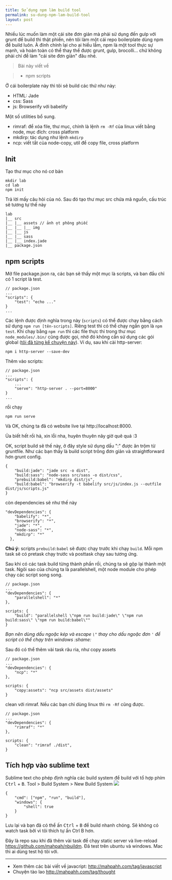 ```yaml
---
title: Sử dụng npm làm build tool
permalink: su-dung-npm-lam-build-tool
layout: post
---
```


Nhiều lúc muốn làm một cái site đơn giản mà phải sử dụng đến gulp với grunt để build thì thật phiền, nên tôi làm một cái repo boilerplate dùng npm để build luôn. À đính chính lại cho ai hiểu lầm, npm là một tool thực sự mạnh, và hoàn toàn có thể thay thế được grunt, gulp, brocolli... chứ không phải chỉ để làm "cái site đơn giản" đâu nhé.

> Bài này viết về

>* npm scripts

Ở cái boilerplate này thì tôi sẽ build các thứ như này:

* HTML: Jade 
* css: Sass
* js: Browserify với babelify

Một số utilities bổ sung.

* rimraf: để xóa file, thư mục, chính là lệnh `rm -Rf` của linux viết bằng node, mục đích: cross platform
* mkdirp: tác dụng như lệnh `mkdirp`
* ncp: viết tắt của node-copy, util để copy file, cross platform

## Init
Tạo thư mục cho nó cơ bản
```
mkdir lab
cd lab
npm init
```
Trả lời mấy câu hỏi của nó. Sau đó tạo thư mục src chứa mã nguồn, cấu trúc sẽ tương tự thế này

```
lab
|__ src
|__ |__ assets // ảnh ọt phông phiếc
|__ |__ |__ img
|__ |__ js
|__ |__ sass
|__ |__ index.jade
|__ package.json
```
## npm scripts
Mở file package.json ra, các bạn sẽ thấy một mục là scripts, và ban đầu chỉ có 1 script là test.
```
// package.json
...
"scripts": {
    "test": "echo ..."
}
...
```

Các lệnh được định nghĩa trong này (`scripts`) có thể được chạy bằng cách sử dụng `npm run [tên-scripts]`. Riêng test thì có thể chạy ngắn gọn là `npm test`. Khi chạy bằng `npm run` thì các file thực thi trong thư mục `node_modules/.bin/` cũng được gọi, nhờ đó không cần sử dụng các gói global ([tôi đã từng kể chuyện này](http://mahpahh.com/hay-thoi-ngay-npm-g/)). Ví dụ, sau khi cài http-server:
```
npm i http-server --save-dev
```
Thêm vào scripts: 
```
// package.json
...
"scripts": {
    ...
    "serve": "http-server . --port=8000"
}
...
```
rồi chạy
```
npm run serve
```
Và OK, chúng ta đã có website live tại http://localhost:8000.

Ủa biết hết rồi hả, xin lỗi nha, huyên thuyên nãy giờ quê quá :3

OK, script build sẽ thế này, ở đây style sử dụng dấu ":" được ăn trộm từ gruntfile. Như các bạn thấy là build script trông đơn giản và straightforward hơn grunt config.
```
{
    "build:jade": "jade src -o dist",
    "build:sass": "node-sass src/sass -o dist/css",
    "prebuild:babel": "mkdirp dist/js",
    "build:babel": "browserify -t babelify src/js/index.js --outfile dist/js/scripts.js"
}
```
còn dependencies sẽ như thế này

```
"devDependencies": {
    "babelify": "*",
    "browserify": "*",
    "jade": "*",
    "node-sass": "*",
    "mkdirp": "*"
  },

```

**Chú ý:** scripts `prebuild:babel` sẽ được chạy trước khi chạy `build`. Mỗi npm task sẽ có pretask chạy trước và posttask chạy sau tương ứng.

Sau khi có các task build từng thành phần rồi, chúng ta sẽ gộp lại thành một task. Ngôi sao của chúng ta là parallelshell, một node module cho phép chạy các script song song.

```
// package.json
...
"devDependencies": {
    "parallelshell": "*"
},

scripts: {
    "build": "parallelshell \"npm run build:jade\" \"npm run build:sass\" \"npm run build:babel\""
}
```
*Bạn nên dùng dấu ngoặc kép và escape `\"` thay cho dấu ngoặc đơn `'` để script có thể chạy trên windows :shame:*

Sau đó có thể thêm vài task râu ria, như copy assets

```
// package.json
...
"devDependencies": {
    "ncp": "*"
},

scripts: {
    "copy:assets": "ncp src/assets dist/assets"
}
```

clean với rimraf. Nếu các bạn chỉ dùng linux thì `rm -Rf` cũng được.

```
// package.json
...
"devDependencies": {
    "rimraf": "*"
},

scripts: {
    "clean": "rimraf ./dist",
}
```

## Tích hợp vào sublime text
Sublime text cho phép định nghĩa các build system để build với tổ hợp phím <kbd>Ctrl</kbd> + <kbd>B</kbd>. Tool > Build System > New Build System
![](/content/images/2015/09/sublime-build.PNG)

```
{
	"cmd": ["npm", "run", "build"],
	"windows": {
		"shell": true
	}
}
```

Lưu lại và bạn đã có thể ấn <kbd>Ctrl</kbd> + <kbd>B</kbd> để build nhanh chóng. Sẽ không có watch task bởi vì tôi thích tự ấn Ctrl B hơn.


Đây là repo sau khi đã thêm vài task để chạy static server và live-reload https://github.com/mahpah/nbuildm. Đã test trên ubuntu và windows. Mac thì ai dùng test hộ tôi với.


---
- Xem thêm các bài viết về javacript: http://mahpahh.com/tag/javascript
- Chuyện tào lao http://mahpahh.com/tag/thought
